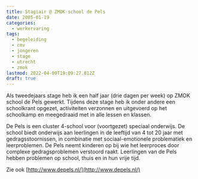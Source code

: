```yaml
---
title: Stagiair @ ZMOK-school de Pels
date: 2005-01-19
categories:
  - werkervaring
tags:
  - begeleiding
  - cmv
  - jongeren
  - stage
  - utrecht
  - zmok
lastmod: 2022-04-09T19:09:27.812Z
draft: true
---
```


Als tweedejaars stage heb ik een half jaar (drie dagen per week) op ZMOK school de Pels gewerkt. Tijdens deze stage heb ik onder andere een schoolkrant opgezet, activiteiten verzonnen en uitgevoerd op het schoolkamp en meegedraaid met in alle lessen en klassen.

De Pels is een cluster 4-school voor (voortgezet) speciaal onderwijs. De school biedt onderwijs aan leerlingen in de leeftijd van 4 tot 20 jaar met gedragsstoornissen, in combinatie met sociaal-emotionele problematiek en leerproblemen. De Pels neemt kinderen op bij wie het leerproces door complexe gedragsproblemen verstoord raakt. Leerlingen van de Pels hebben problemen op school, thuis en in hun vrije tijd.

Zie ook [http://www.depels.nl/](http://www.depels.nl/)
